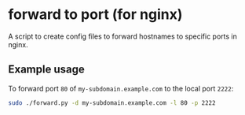 forward to port (for nginx)
===

A script to create config files to forward hostnames to specific ports
in nginx.

Example usage
---

To forward port `80` of `my-subdomain.example.com` to the local port `2222`:

``` bash
sudo ./forward.py -d my-subdomain.example.com -l 80 -p 2222
```
